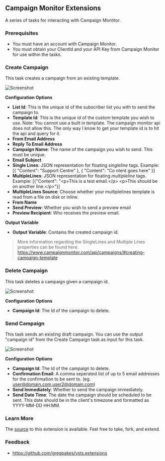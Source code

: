 ## Campaign Monitor Extensions ##

A series of tasks for interacting with Campaign Montitor.

### Prerequisites

* You must have an account with Campaign Monitor.
* You must obtain your ClientId and your API Key from Campaign Monitor for use within the tasks.

### Create Campaign

This task creates a campaign from an existing template.

![Screenshot](https://raw.githubusercontent.com/gregpakes/vsts.extensions/master/Extensions/CampaignMonitor/screenshots/createcampaign.PNG)

**Configuration Options**

* **List Id**: This is the unique id of the subscriber list you with to send the campaign to.
* **Template Id**: This is the unique id of the custom template you wish to use.  Note: You cannot use a built in template.  The campaign monitor api does not allow this.  The only way I know to get your template id is to hit the api and query for it.
* **From Email Address**
* **Reply To Email Address**
* **Campaign Name**: The name of the campaign you wish to send.  This must be unique.
* **Email Subject**
* **Single Lines**: JSON representation for floating *singleline* tags.  Example: [{ "Content": "Support Centre" }, { "Content": "Co ntent goes here" }]
* **MultipleLines**: JSON representation for floating *multipleline* tags.  Example: [{"Content": "&lt;p&gt;This is a test email.&lt;/p&gt; &lt;p&gt;This should be on another line.&lt;/p&gt;"}]
* **MultipleLines Source**: Choose whether your multiplelines template is read from a file on disk or inline.
* **From Name**
* **Send Preview**: Whether you wish to send a preview email
* **Preview Recipient**: Who receives the preview email.

**Output Variable**
* **Output Variable**: Contains the created campaign id.

> More information regarding the SingleLines and Multiple Lines properties can be found here. https://www.campaignmonitor.com/api/campaigns/#creating-campaign-template

### Delete Campaign

This task deletes a campaign given a campaign id.

![Screenshot](https://raw.githubusercontent.com/gregpakes/vsts.extensions/master/Extensions/CampaignMonitor/screenshots/deletecampaign.PNG)

**Configuration Options**

* **Campaign Id**: The Id of the campaign to delete.

### Send Campaign

This task sends an existing draft campaign.  You can use the output "campaign id" from the Create Campaign task as input for this task.

![Screenshot](https://raw.githubusercontent.com/gregpakes/vsts.extensions/master/Extensions/CampaignMonitor/screenshots/sendcampaign.PNG)

**Configuration Options**

* **Campaign Id**: The Id of the campaign to delete.
* **Confirmation Email**: A comma seperated list of up to 5 email addresses for the confirmation to be sent to. (eg. user@domain.com,user2@domain.com)
* **Send Immediately**: Whether to send the campaign immediately.
* **Send Date Time**: The date the campaign should be scheduled to be sent. This date should be in the client's timezone and formatted as YYYY-MM-DD HH:MM.

### Learn More

The [source](https://github.com/gregpakes/vsts.extensions) to this extension is available. Feel free to take, fork, and extend.

### Feedback ###
- https://github.com/gregpakes/vsts.extensions
